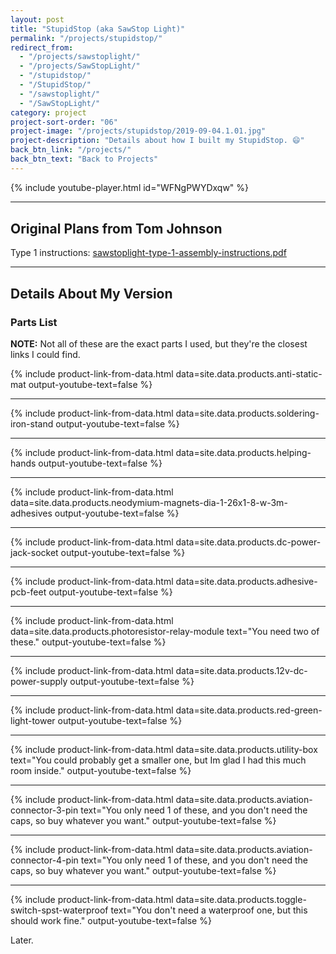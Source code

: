 ```yaml
---
layout: post
title: "StupidStop (aka SawStop Light)"
permalink: "/projects/stupidstop/"
redirect_from:
  - "/projects/sawstoplight/"
  - "/projects/SawStopLight/"
  - "/stupidstop/"
  - "/StupidStop/"
  - "/sawstoplight/"
  - "/SawStopLight/"
category: project
project-sort-order: "06"
project-image: "/projects/stupidstop/2019-09-04.1.01.jpg"
project-description: "Details about how I built my StupidStop. 😄"
back_btn_link: "/projects/"
back_btn_text: "Back to Projects"
---
```

{% include youtube-player.html id="WFNgPWYDxqw" %}

<hr class="hr-thick" style="margin-bottom: 30px"/>

## Original Plans from Tom Johnson

Type 1 instructions: [sawstoplight-type-1-assembly-instructions.pdf](/assets/downloads/sawstoplight-type-1-assembly-instructions.pdf)

<hr class="hr-thick" style="margin-bottom: 30px"/>

## Details About My Version

### Parts List

**NOTE:** Not all of these are the exact parts I used, but they're the closest links I could find.

{% include product-link-from-data.html
  data=site.data.products.anti-static-mat
  output-youtube-text=false %}

---

{% include product-link-from-data.html
  data=site.data.products.soldering-iron-stand
  output-youtube-text=false %}

---

{% include product-link-from-data.html
  data=site.data.products.helping-hands
  output-youtube-text=false %}

---

{% include product-link-from-data.html
  data=site.data.products.neodymium-magnets-dia-1-26x1-8-w-3m-adhesives
  output-youtube-text=false %}

---

{% include product-link-from-data.html
  data=site.data.products.dc-power-jack-socket
  output-youtube-text=false %}

---

{% include product-link-from-data.html
  data=site.data.products.adhesive-pcb-feet
  output-youtube-text=false %}

---

{% include product-link-from-data.html
  data=site.data.products.photoresistor-relay-module
  text="You need two of these."
  output-youtube-text=false %}

---

{% include product-link-from-data.html
  data=site.data.products.12v-dc-power-supply
  output-youtube-text=false %}

---

{% include product-link-from-data.html
  data=site.data.products.red-green-light-tower
  output-youtube-text=false %}

---

{% include product-link-from-data.html
  data=site.data.products.utility-box
  text="You could probably get a smaller one, but Im glad I had this much room inside."
  output-youtube-text=false %}

---

{% include product-link-from-data.html
  data=site.data.products.aviation-connector-3-pin
  text="You only need 1 of these, and you don't need the caps, so buy whatever you want."
  output-youtube-text=false %}

---

{% include product-link-from-data.html
  data=site.data.products.aviation-connector-4-pin
  text="You only need 1 of these, and you don't need the caps, so buy whatever you want."
  output-youtube-text=false %}

---

{% include product-link-from-data.html
  data=site.data.products.toggle-switch-spst-waterproof
  text="You don't need a waterproof one, but this should work fine."
  output-youtube-text=false %}


Later.